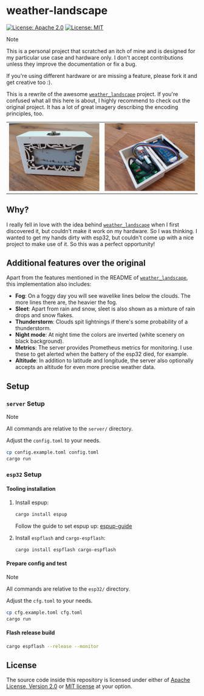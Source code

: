 # weather-landscape

[![License: Apache 2.0](https://img.shields.io/badge/License-Apache_2.0-blue.svg)](https://opensource.org/licenses/Apache-2.0)
[![License: MIT](https://img.shields.io/badge/License-MIT-yellow.svg)](https://opensource.org/licenses/MIT)

> [!NOTE]
> This is a personal project that scratched an itch of mine and is designed for
> my particular use case and hardware only. I don't accept contributions unless
> they improve the documentation or fix a bug.
>
> If you're using different hardware or are missing a feature, please fork it
> and get creative too :).

This is a rewrite of the awesome [`weather_landscape`][weather_landscape]
project. If you're confused what all this here is about, I highly recommend to
check out the original project. It has a lot of great imagery describing the
encoding principles, too.

<table>
<tr>
<td><img src="assets/box-closed.jpg" /></td>
<td><img src="assets/box-open.jpg" /></td>
</tr>
</table>

## Why?

I really fell in love with the idea behind
[`weather_landscape`][weather_landscape] when I first discovered it, but
couldn't make it work on my hardware. So I was thinking. I wanted to get my
hands dirty with esp32, but couldn't come up with a nice project to make use of
it. So this was a perfect opportunity!

## Additional features over the original

Apart from the features mentioned in the README of
[`weather_landscape`][weather_landscape], this implementation also includes:

- **Fog**: On a foggy day you will see wavelike lines below the clouds. The
  more lines there are, the heavier the fog.
- **Sleet**: Apart from rain and snow, sleet is also shown as a mixture of rain
  drops and snow flakes.
- **Thunderstorm**: Clouds spit lightnings if there's some probability of a
  thunderstorm.
- **Night mode**: At night time the colors are inverted (white scenery on black
  background).
- **Metrics**: The server provides Prometheus metrics for monitoring. I use
  these to get alerted when the battery of the esp32 died, for example.
- **Altitude**: In addition to latitude and longitude, the server also
  optionally accepts an altitude for even more precise weather data.

## Setup

### `server` Setup

> [!NOTE]
> All commands are relative to the `server/` directory.
>
> Adjust the `config.toml` to your needs.

```sh
cp config.example.toml config.toml
cargo run
```

### `esp32` Setup

#### Tooling installation

1. Install espup:

   ```sh
   cargo install espup
   ```

   Follow the guide to set espup up:
   [espup-guide](https://docs.esp-rs.org/book/installation/riscv-and-xtensa.html)

2. Install `espflash` and `cargo-espflash`:

   ```sh
   cargo install espflash cargo-espflash
   ```

#### Prepare config and test

> [!NOTE]
> All commands are relative to the `esp32/` directory.
>
> Adjust the `cfg.toml` to your needs.

```sh
cp cfg.example.toml cfg.toml
cargo run
```

#### Flash release build

```sh
cargo espflash --release --monitor
```

## License

The source code inside this repository is licensed under either of
[Apache License, Version 2.0](https://github.com/martinohmann/weather-landscape/blob/main/LICENSE-APACHE)
or [MIT license](https://github.com/martinohmann/weather-landscape/blob/main/LICENSE-MIT)
at your option.

[weather_landscape]: https://github.com/lds133/weather_landscape/
